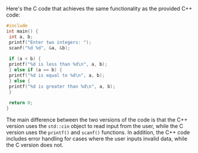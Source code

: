 Here's the C code that achieves the same functionality as the provided C++ code:
```c
#include 
int main() {
 int a, b;
 printf("Enter two integers: ");
 scanf("%d %d", &a, &b);
 
 if (a < b) {
 printf("%d is less than %d\n", a, b);
 } else if (a == b) {
 printf("%d is equal to %d\n", a, b);
 } else {
 printf("%d is greater than %d\n", a, b);
 }
 
 return 0;
}
```
The main difference between the two versions of the code is that the C++ version uses the `std::cin` object to read input from the user, while the C version uses the `printf()` and `scanf()` functions. In addition, the C++ code includes error handling for cases where the user inputs invalid data, while the C version does not.


